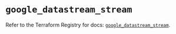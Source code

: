 # `google_datastream_stream`

Refer to the Terraform Registry for docs: [`google_datastream_stream`](https://registry.terraform.io/providers/hashicorp/google-beta/6.31.0/docs/resources/google_datastream_stream).
